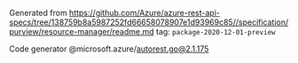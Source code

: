 Generated from https://github.com/Azure/azure-rest-api-specs/tree/138759b8a5987252fd66658078907e1d93969c85//specification/purview/resource-manager/readme.md tag: `package-2020-12-01-preview`

Code generator @microsoft.azure/autorest.go@2.1.175


